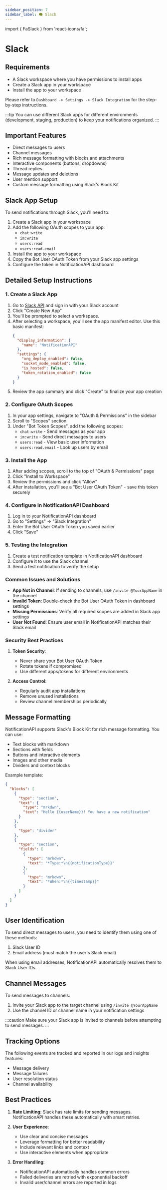 ```yaml
---
sidebar_position: 7
sidebar_label: 🗨️ Slack
---
```


import { FaSlack } from 'react-icons/fa';

# <div><FaSlack /> Slack</div>

## Requirements

- A Slack workspace where you have permissions to install apps
- Create a Slack app in your workspace
- Install the app to your workspace

Please refer to `Dashboard -> Settings -> Slack Integration` for the step-by-step instructions.

:::tip
You can use different Slack apps for different environments (development, staging, production) to keep your notifications organized.
:::

## Important Features

- Direct messages to users
- Channel messages
- Rich message formatting with blocks and attachments
- Interactive components (buttons, dropdowns)
- Thread replies
- Message updates and deletions
- User mention support
- Custom message formatting using Slack's Block Kit

## Slack App Setup

To send notifications through Slack, you'll need to:

1. Create a Slack app in your workspace
2. Add the following OAuth scopes to your app:
   - `chat:write`
   - `im:write`
   - `users:read`
   - `users:read.email`
3. Install the app to your workspace
4. Copy the Bot User OAuth Token from your Slack app settings
5. Configure the token in NotificationAPI dashboard

## Detailed Setup Instructions

### 1. Create a Slack App

1. Go to [Slack API](https://api.slack.com/apps) and sign in with your Slack account
2. Click "Create New App"
3. You'll be prompted to select a workspace.
4. After selecting a workspace, you'll see the app manifest editor. Use this basic manifest:
   ```json
   {
     "display_information": {
       "name": "NotificationAPI"
     },
     "settings": {
       "org_deploy_enabled": false,
       "socket_mode_enabled": false,
       "is_hosted": false,
       "token_rotation_enabled": false
     }
   }
   ```
5. Review the app summary and click "Create" to finalize your app creation

### 2. Configure OAuth Scopes

1. In your app settings, navigate to "OAuth & Permissions" in the sidebar
2. Scroll to "Scopes" section
3. Under "Bot Token Scopes", add the following scopes:
   - `chat:write` - Send messages as your app
   - `im:write` - Send direct messages to users
   - `users:read` - View basic user information
   - `users:read.email` - Look up users by email

### 3. Install the App

1. After adding scopes, scroll to the top of "OAuth & Permissions" page
2. Click "Install to Workspace"
3. Review the permissions and click "Allow"
4. After installation, you'll see a "Bot User OAuth Token" - save this token securely

### 4. Configure in NotificationAPI Dashboard

1. Log in to your NotificationAPI dashboard
2. Go to "Settings" → "Slack Integration"
3. Enter the Bot User OAuth Token you saved earlier
4. Click "Save"

### 5. Testing the Integration

1. Create a test notification template in NotificationAPI dashboard
2. Configure it to use the Slack channel
3. Send a test notification to verify the setup

### Common Issues and Solutions

- **App Not in Channel**: If sending to channels, use `/invite @YourAppName` in the channel
- **Invalid Token**: Double-check the Bot User OAuth Token in dashboard settings
- **Missing Permissions**: Verify all required scopes are added in Slack app settings
- **User Not Found**: Ensure user email in NotificationAPI matches their Slack email

### Security Best Practices

1. **Token Security**:

   - Never share your Bot User OAuth Token
   - Rotate tokens if compromised
   - Use different apps/tokens for different environments

2. **Access Control**:
   - Regularly audit app installations
   - Remove unused installations
   - Review channel memberships periodically

## Message Formatting

NotificationAPI supports Slack's Block Kit for rich message formatting. You can use:

- Text blocks with markdown
- Sections with fields
- Buttons and interactive elements
- Images and other media
- Dividers and context blocks

Example template:

```json
{
  "blocks": [
    {
      "type": "section",
      "text": {
        "type": "mrkdwn",
        "text": "Hello {{userName}}! You have a new notification"
      }
    },
    {
      "type": "divider"
    },
    {
      "type": "section",
      "fields": [
        {
          "type": "mrkdwn",
          "text": "*Type:*\n{{notificationType}}"
        },
        {
          "type": "mrkdwn",
          "text": "*When:*\n{{timestamp}}"
        }
      ]
    }
  ]
}
```

## User Identification

To send direct messages to users, you need to identify them using one of these methods:

1. Slack User ID
2. Email address (must match the user's Slack email)

When using email addresses, NotificationAPI automatically resolves them to Slack User IDs.

## Channel Messages

To send messages to channels:

1. Invite your Slack app to the target channel using `/invite @YourAppName`
2. Use the channel ID or channel name in your notification settings

:::caution
Make sure your Slack app is invited to channels before attempting to send messages.
:::

## Tracking Options

The following events are tracked and reported in our logs and insights features:

- Message delivery
- Message failures
- User resolution status
- Channel availability

## Best Practices

1. **Rate Limiting**: Slack has rate limits for sending messages. NotificationAPI handles these automatically with smart retries.

2. **User Experience**:

   - Use clear and concise messages
   - Leverage formatting for better readability
   - Include relevant links and context
   - Use interactive elements when appropriate

3. **Error Handling**:
   - NotificationAPI automatically handles common errors
   - Failed deliveries are retried with exponential backoff
   - Invalid user/channel errors are reported in logs
